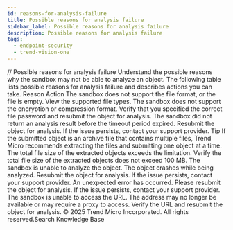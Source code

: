 ```yaml
---
id: reasons-for-analysis-failure
title: Possible reasons for analysis failure
sidebar_label: Possible reasons for analysis failure
description: Possible reasons for analysis failure
tags:
  - endpoint-security
  - trend-vision-one
---
```


/*<![CDATA[*/ $('#title').html($('meta[name=map-description]').attr('content')); /*]]>*/ Possible reasons for analysis failure Understand the possible reasons why the sandbox may not be able to analyze an object. The following table lists possible reasons for analysis failure and describes actions you can take. Reason Action The sandbox does not support the file format, or the file is empty. View the supported file types. The sandbox does not support the encryption or compression format. Verify that you specified the correct file password and resubmit the object for analysis. The sandbox did not return an analysis result before the timeout period expired. Resubmit the object for analysis. If the issue persists, contact your support provider. Tip If the submitted object is an archive file that contains multiple files, Trend Micro recommends extracting the files and submitting one object at a time. The total file size of the extracted objects exceeds the limitation. Verify the total file size of the extracted objects does not exceed 100 MB. The sandbox is unable to analyze the object. The object crashes while being analyzed. Resubmit the object for analysis. If the issue persists, contact your support provider. An unexpected error has occurred. Please resubmit the object for analysis. If the issue persists, contact your support provider. The sandbox is unable to access the URL. The address may no longer be available or may require a proxy to access. Verify the URL and resubmit the object for analysis. © 2025 Trend Micro Incorporated. All rights reserved.Search Knowledge Base